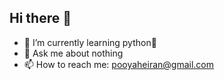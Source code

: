 ## Hi there 👋

- 🌱 I’m currently learning python🐍
- 💬 Ask me about nothing
- 📫 How to reach me: pooyaheiran@gmail.com


